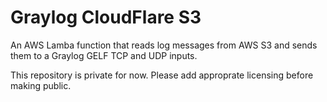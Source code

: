 # Graylog CloudFlare S3
An AWS Lamba function that reads log messages from AWS S3 and sends them to a Graylog GELF TCP and UDP inputs.

This repository is private for now. Please add approprate licensing before making public.
